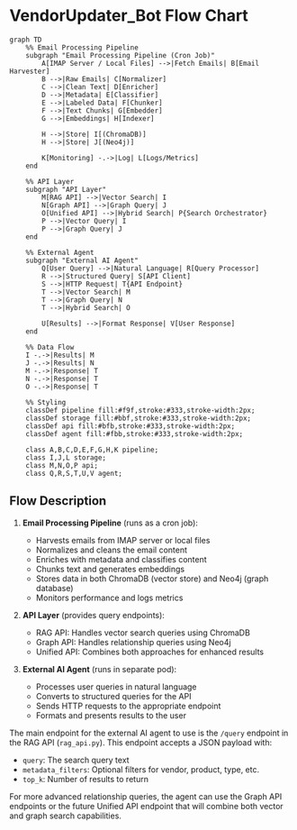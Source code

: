 # VendorUpdater_Bot Flow Chart

```mermaid
graph TD
    %% Email Processing Pipeline
    subgraph "Email Processing Pipeline (Cron Job)"
        A[IMAP Server / Local Files] -->|Fetch Emails| B[Email Harvester]
        B -->|Raw Emails| C[Normalizer]
        C -->|Clean Text| D[Enricher]
        D -->|Metadata| E[Classifier]
        E -->|Labeled Data| F[Chunker]
        F -->|Text Chunks| G[Embedder]
        G -->|Embeddings| H[Indexer]
        
        H -->|Store| I[(ChromaDB)]
        H -->|Store| J[(Neo4j)]
        
        K[Monitoring] -.->|Log| L[Logs/Metrics]
    end
    
    %% API Layer
    subgraph "API Layer"
        M[RAG API] -->|Vector Search| I
        N[Graph API] -->|Graph Query| J
        O[Unified API] -->|Hybrid Search| P{Search Orchestrator}
        P -->|Vector Query| I
        P -->|Graph Query| J
    end
    
    %% External Agent
    subgraph "External AI Agent"
        Q[User Query] -->|Natural Language| R[Query Processor]
        R -->|Structured Query| S[API Client]
        S -->|HTTP Request| T{API Endpoint}
        T -->|Vector Search| M
        T -->|Graph Query| N
        T -->|Hybrid Search| O
        
        U[Results] -->|Format Response| V[User Response]
    end
    
    %% Data Flow
    I -.->|Results| M
    J -.->|Results| N
    M -.->|Response| T
    N -.->|Response| T
    O -.->|Response| T
    
    %% Styling
    classDef pipeline fill:#f9f,stroke:#333,stroke-width:2px;
    classDef storage fill:#bbf,stroke:#333,stroke-width:2px;
    classDef api fill:#bfb,stroke:#333,stroke-width:2px;
    classDef agent fill:#fbb,stroke:#333,stroke-width:2px;
    
    class A,B,C,D,E,F,G,H,K pipeline;
    class I,J,L storage;
    class M,N,O,P api;
    class Q,R,S,T,U,V agent;
```

## Flow Description

1. **Email Processing Pipeline** (runs as a cron job):
   - Harvests emails from IMAP server or local files
   - Normalizes and cleans the email content
   - Enriches with metadata and classifies content
   - Chunks text and generates embeddings
   - Stores data in both ChromaDB (vector store) and Neo4j (graph database)
   - Monitors performance and logs metrics

2. **API Layer** (provides query endpoints):
   - RAG API: Handles vector search queries using ChromaDB
   - Graph API: Handles relationship queries using Neo4j
   - Unified API: Combines both approaches for enhanced results

3. **External AI Agent** (runs in separate pod):
   - Processes user queries in natural language
   - Converts to structured queries for the API
   - Sends HTTP requests to the appropriate endpoint
   - Formats and presents results to the user

The main endpoint for the external AI agent to use is the `/query` endpoint in the RAG API (`rag_api.py`). This endpoint accepts a JSON payload with:
- `query`: The search query text
- `metadata_filters`: Optional filters for vendor, product, type, etc.
- `top_k`: Number of results to return

For more advanced relationship queries, the agent can use the Graph API endpoints or the future Unified API endpoint that will combine both vector and graph search capabilities.